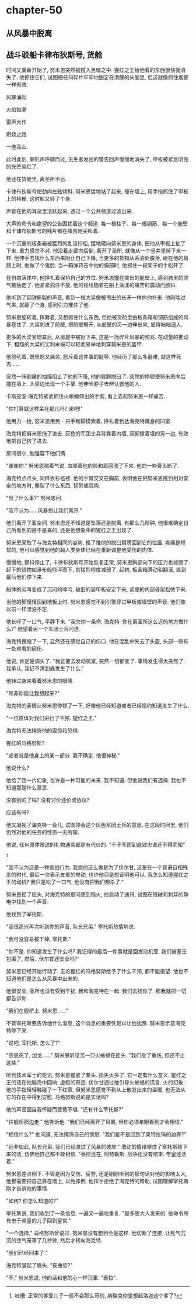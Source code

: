 # chapter-50

## 从风暴中脱离

## 战斗驳船卡律布狄斯号, 货舱

时间又重新开始了, 努米恩突然被推入黑暗之中. 猩红之王给他看的东西很快就消失了. 他抓住它们, 试图把任何碎片牢牢地固定在清醒的头脑里, 但这就像抓住烟雾一样有效.

风暴涌起

火焰如潮

雷声大作

燃烧之路

一座高山.

此时此刻, 喇叭声呼啸而过, 无生者发出的警告回声慢慢地消失了, 甲板被紧急明亮的光芒染红了.

他还在货舱里, 离圣所不远.

卡律布狄斯号使劲向左舷倾斜. 努米恩猛地站了起来, 撞在墙上, 用手指抓住了甲板上的格栅, 这时船又转了个身.

声音在他的耳朵里活跃起来, 透过一个公共频道过滤出来.

大声的命令和绝望的公告困扰着这个频道. 每一根柱子、每一根钢筋、每一个舱壁和卡律布狄斯号的残片都在痛苦地尖叫着.

一个沉重的板条箱被猛烈的乱流拧松, 猛地砸向努米恩的身体, 把他从甲板上扯了下来. 重力感觉不对. 他沿着走廊向后倒, 离开了圣所, 就像从一个竖井里掉下来一样. 他伸手去找什么东西来阻止自己下降, 当更多的货物从系泊处脱落, 砸在他的肩膀上时, 他做了个鬼脸. 当一箱弹药击中他的胸部时, 他抓住一段架子的手松开了.

在自由落体中, 他挣扎着保持自己的方位. 努米恩撞在突出的舱壁上, 感到肺里的空气被抽走了. 他紧紧抓住不放, 他的视线随着在船上荡漾的痛苦的震动而颤抖.

他听到了钢铁撕裂的声音, 看到一根大梁像被甩出的长矛一样向他扑来. 他刚喘过气来, 就翻了个身, 感到引力攫住了他.

努米恩旋转着, 挥舞着, 又想抓住什么东西, 但他被货舱里由板条箱和钢筋组成的风暴卷住了. 大梁刺进了舱壁, 把舱壁劈开, 从舱壁的另一边伸出来, 显得咄咄逼人.

更多的大梁紧随其后, 从房屋中被扯下来, 这是一场碎片风暴的预兆. 在动量的推动下, 粗糙的大梁的尖利末端可以轻而易举地刺穿努米恩的盔甲.

他怒吼着, 既愤怒又痛苦, 怒斥着这件事的耻辱. 他经历了那么多磨难, 就这样死去……

突然一阵剧痛的抽搐阻止了他的下降, 他的肩膀脱臼了. 突然的停顿使努米恩向后撞在墙上, 大梁边出现一个手掌. 他伸长脖子去辨认救他的人.

卡斯皮安·海克特紧紧抓住火蜥蜴伸出的手腕, 看上去和努米恩一样痛苦.

"你打算就这样呆在那儿吗? 来吧!"

他用力一抬, 努米恩用另一只手和脚摸索着, 挣扎着到达海克特藏身的凹室.

海克特把努米恩拖了进去. 灰色的军团士兵背靠着内墙, 双脚撑着墙的另一边, 有效地把自己挤了进去.

房间很小, 勉强容下他们俩.

"谢谢你." 努米恩喘着气说. 血顺着他的脸和肩膀流了下来. 他的一些骨头断了.

海克特点点头, 同样衣衫褴褛. 他的手臂交叉在胸前, 表明他在把努米恩拖到相对安全的地方时, 撕裂了什么东西, 韧带或肌肉.

"出了什么事?" 努米恩问.

"我不认为……风暴想让我们离开."

他们离开了亚空间. 努米恩还不知道是坠落还是脱离. 有那么几秒钟, 他很难确定自己所看到的是不是真的, 还是他想象中的猩红之王出现了.

努米恩采取了与海克特相同的姿势, 推了推他的脱臼肩膀回到它的位置. 疼痛是短暂的, 他可以感觉到他的超人类身体已经在重新调整他受伤的肉体.

慢慢地, 颤抖停止了, 卡律布狄斯号开始恢复正常, 努米恩胸部向下的压力也减弱了. 卸下的货物如瀑布般倾泻而下, 其猛烈程度减弱了. 起初, 板条箱滑动和翻滚, 直到最后他们停下来.

船体的尖叫变成了沉闷的呻吟, 破旧的装甲板安定下来, 紧绷的内部骨架松弛下来.

当他的脚慢慢回到地板上时, 努米恩感觉不到引擎穿过甲板或墙壁的声音. 他们像以前一样漂泊不定.

他长吁了一口气, 平静下来. "我欠你一条命, 海克特. 你在离圣所这么近的地方做什么?" 他望着另一个军团士兵问道.

海克特畏缩了一下, 显然还在感觉自己的伤口. 他在混乱中失去了头盔, 头部一侧有一处难看的瘀伤.

他说, 肯定是调头了. "我正要去发动机室, 突然一切都变了. 事情发生得太突然了. 我承认, 我记不清到底发生了什么."

他转过身来看着努米恩的眼睛.

"除非你能让我想起来?"

海克特的表情让努米恩停顿了一下, 好像他已经知道或者已经隐约知道发生了什么.

"一位原体对我们进行了干预. 猩红之王."

海克特无法掩饰他的震惊和恐惧.

猩红的马格努斯?

"或者说是他身上的某一部分. 我不确定. 他很神秘."

他说什么?

他给了我一片幻象, 也许是一种可能的未来. 我不知道. 但他说我们有选择. 我也不知道那是什么意思.

没有别的了吗? 没有讨价还价或协议?

应该有吗?

他又凝视了海克特一会儿, 试图领会这个灰色军团士兵的意思. 在这段时间里, 他们仍然对他的任务的性质一无所知.

他说, 任何原体赠送的礼物通常都是有代价的. "千子军团到底效忠谁还不得而知"

[^1]

"我不认为这是一种宣战行为. 我想他这么做是为了伏尔甘, 这是在一个普遍自相残杀的时代, 最后一次表示友爱的举动. 也许他只是想证明他可以. 我怎么知道猩红之王的动机? 我只是松了一口气, 他没有把我们都杀了."

努米恩摇了摇头, 对海克特的提问感到恼火, 他启动了通讯, 试图在残破和刺耳的静电中找到一个声音.

他找到了宰托斯.

"我很高兴再次听到你的声音, 队长兄弟." 宰托斯热情地说.

"我可没容易被干掉, 宰托斯."

"你不是. 你知道发生了什么吗? 我记得的最后一件事就是回发动机室. 我们被塞壬包围了, 然后…伏尔甘还安全吗?"

努米恩已经开始行动了. 无论猩红的马格努斯给予了什么干预, 都不能指望. 他也不知道他们是怎么从风暴中出来的.

他很安全, 圣所也没有受到干扰. 我和海克特在一起. 我们去找你了. 那我就把一切都告诉你.

"我们在舰桥上. 努米恩……"

不管宰托斯要告诉他什么消息, 这个消息的重要性足以让他犹豫. 努米恩示意海克特停下来.

"说吧, 宰托斯. 怎么了?"

"宗恩死了, 加戈……" 努米恩听见另一只火蜥蜴在摇头. "我们受了重伤, 但还不止这些."

听到技术军士的死讯, 努米恩握紧了拳头. 损失太多了. 它一定有什么意义. 猩红之王的话在他脑海中回响. 虚假的奇迹. 伏尔甘通过他引导火蜥蜴的谎言. 火的幻象. 他的手指轻轻触碰了一下纹章, 但努米恩感觉不到从上散发出来的温暖, 也无法从它的存在中得到安慰. 马格努斯说的是实话吗?

他的声音因自我怀疑而疲惫不堪. "还有什么宰托斯?"

"往舰桥那边走." 他告诉他. "我们已经离开了风暴, 但你必须亲眼看到才会相信."

"相信什么?" 他问道, 无法掩饰自己的愤怒. "我们是不是回到了奥特拉玛的边界?"

"远非如此, 队长兄弟. 我们已经渡过了风暴的彼岸." 激动的情绪哽住了宰托斯接下来的话, 仿佛他自己都不敢相信. "泰拉还在, 阿特勒斯. 战争还没有结束. 帝皇还活着."

努米恩差点倒下. 不管是因为受伤、疲劳, 还是刚刚听到的那句话对他的影响太大, 他都需要把自己靠在墙上, 以免摔倒. 他挥手拒绝了海克特的帮助, 试图理解宰托斯刚才告诉他的事情.

"如何? 你怎么知道的?"

宰托斯说, 我们收到了一条信息, 一遍又一遍地重复. "是多恩大人发来的. 他命令所有忠于帝皇的儿子回到皇宫."

"一个选择," 马格努斯曾说过. 努米恩没有想到会是这样. 他切断了连接, 让死气沉沉的空气笼罩了几秒钟, 然后才转向海克特.

"我们已经回来了."

海克特皱起了眉头. "夜曲星?"

"不," 努米恩说, 他的话和他的心一样沉重. "泰拉".

[^1]: 吐槽: 正常的爹爱儿子一般不会那么苛刻, 纳瑞克你是想起洛迦这个爹了?
